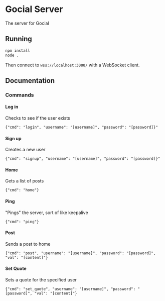 # Gocial Server
The server for Gocial
## Running
```bash
npm install
node .
```

Then connect to `wss://localhost:3000/` with a WebSocket client.
## Documentation
### Commands
#### Log in
Checks to see if the user exists

`{"cmd": "login", "username": "[username]", "password": "[password]}"`
#### Sign up
Creates a new user

`{"cmd": "signup", "username": "[username]", "password": "[password]}"`
#### Home
Gets a list of posts

`{"cmd": "home"}`
#### Ping
"Pings" the server, sort of like keepalive

`{"cmd": "ping"}`
#### Post
Sends a post to home

`{"cmd": "post", "username": "[username]", "password": "[password]", "val": "[content]"}`
#### Set Quote
Sets a quote for the specified user

`{"cmd": "set_quote", "username": "[username]", "password": "[password]", "val": "[content]"}`